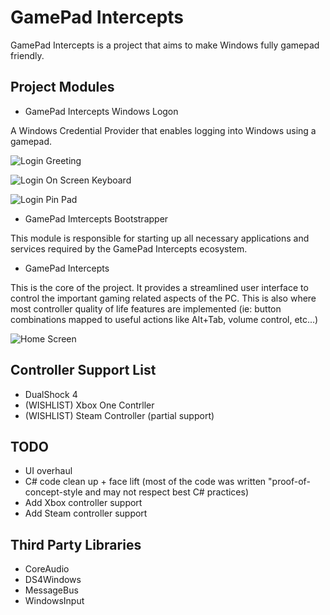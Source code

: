 # GamePad Intercepts
GamePad Intercepts is a project that aims to make Windows fully gamepad friendly.

## Project Modules

- GamePad Intercepts Windows Logon

A Windows Credential Provider that enables logging into Windows using a gamepad.

![Login Greeting](https://1.bp.blogspot.com/--cfFmk1S8nw/X8kT4vvw94I/AAAAAAAADs8/YqvQiAIA0H47Gkuxs1QMPngKeSvDPD5pwCLcBGAsYHQ/s1920/GPI%2B-%2BLogin%2BGreeting.png)

![Login On Screen Keyboard](https://1.bp.blogspot.com/-z8V8Eg8l5Tw/X8kT4hutz6I/AAAAAAAADtA/krbh5BMa_mMxagjoISvcRoEm009jGQMtACLcBGAsYHQ/s1920/GPI%2B-%2BLogin%2B%2BOn%2BScreen%2BKeyboard.png)

![Login Pin Pad](https://1.bp.blogspot.com/-VFa4rqsE5K8/X8kT40cfRWI/AAAAAAAADtE/FjTqAaqqbmI6Z5_Nyd9Ojk8vivRR7v8PwCLcBGAsYHQ/s1920/GPI%2B-%2BLogin%2BPin%2BPad.png)

- GamePad Imtercepts Bootstrapper

This module is responsible for starting up all necessary applications and services required by the GamePad Intercepts ecosystem.

- GamePad Intercepts

This is the core of the project. It provides a streamlined user interface to control the important gaming related aspects of the PC. This is also where most controller quality of life features are implemented (ie: button combinations mapped to useful actions like Alt+Tab, volume control, etc...)

![Home Screen](https://1.bp.blogspot.com/-f-pUeneKA44/X8kT4UqZCaI/AAAAAAAADs4/-yCyTsuHD8EL_gJV34SyC3CinfFjL5bSgCLcBGAsYHQ/s1920/GPI%2B-%2BHome%2BScreen%2B1.png)

## Controller Support List
- DualShock 4
- (WISHLIST) Xbox One Contrller
- (WISHLIST) Steam Controller (partial support)

## TODO
- UI overhaul
- C# code clean up + face lift (most of the code was written "proof-of-concept-style and may not respect best C# practices)
- Add Xbox controller support
- Add Steam controller support

## Third Party Libraries

- CoreAudio
- DS4Windows
- MessageBus
- WindowsInput

